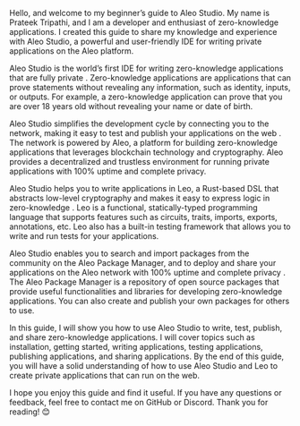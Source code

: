 Hello, and welcome to my beginner’s guide to Aleo Studio. My name is Prateek Tripathi, and I am a developer and enthusiast of zero-knowledge applications. I created this guide to share my knowledge and experience with Aleo Studio, a powerful and user-friendly IDE for writing private applications on the Aleo platform.

Aleo Studio is the world’s first IDE for writing zero-knowledge applications that are fully private . Zero-knowledge applications are applications that can prove statements without revealing any information, such as identity, inputs, or outputs. For example, a zero-knowledge application can prove that you are over 18 years old without revealing your name or date of birth.

Aleo Studio simplifies the development cycle by connecting you to the network, making it easy to test and publish your applications on the web . The network is powered by Aleo, a platform for building zero-knowledge applications that leverages blockchain technology and cryptography. Aleo provides a decentralized and trustless environment for running private applications with 100% uptime and complete privacy.

Aleo Studio helps you to write applications in Leo, a Rust-based DSL that abstracts low-level cryptography and makes it easy to express logic in zero-knowledge . Leo is a functional, statically-typed programming language that supports features such as circuits, traits, imports, exports, annotations, etc. Leo also has a built-in testing framework that allows you to write and run tests for your applications.

Aleo Studio enables you to search and import packages from the community on the Aleo Package Manager, and to deploy and share your applications on the Aleo network with 100% uptime and complete privacy . The Aleo Package Manager is a repository of open source packages that provide useful functionalities and libraries for developing zero-knowledge applications. You can also create and publish your own packages for others to use.

In this guide, I will show you how to use Aleo Studio to write, test, publish, and share zero-knowledge applications. I will cover topics such as installation, getting started, writing applications, testing applications, publishing applications, and sharing applications. By the end of this guide, you will have a solid understanding of how to use Aleo Studio and Leo to create private applications that can run on the web.

I hope you enjoy this guide and find it useful. If you have any questions or feedback, feel free to contact me on GitHub or Discord. Thank you for reading! 😊
